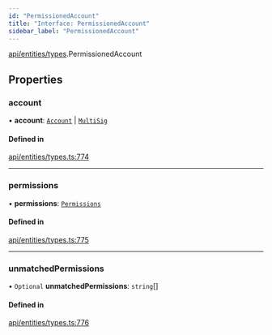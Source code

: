 ```yaml
---
id: "PermissionedAccount"
title: "Interface: PermissionedAccount"
sidebar_label: "PermissionedAccount"
---
```


[api/entities/types](../../../../../modules/API/Entities/Types/Types.md).PermissionedAccount

## Properties

### account

• **account**: [`Account`](../../../../../classes/API/Entities/Account/Account.md) \| [`MultiSig`](../../../../../classes/API/Entities/Account/MultiSig/MultiSig.md)

#### Defined in

[api/entities/types.ts:774](https://github.com/PolymeshAssociation/polymesh-sdk/blob/f8a937f04/src/api/entities/types.ts#L774)

___

### permissions

• **permissions**: [`Permissions`](../Permissions/Permissions.md)

#### Defined in

[api/entities/types.ts:775](https://github.com/PolymeshAssociation/polymesh-sdk/blob/f8a937f04/src/api/entities/types.ts#L775)

___

### unmatchedPermissions

• `Optional` **unmatchedPermissions**: `string`[]

#### Defined in

[api/entities/types.ts:776](https://github.com/PolymeshAssociation/polymesh-sdk/blob/f8a937f04/src/api/entities/types.ts#L776)
